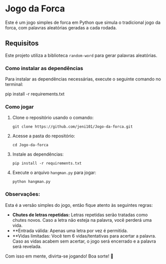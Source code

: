 # Jogo da Forca

Este é um jogo simples de forca em Python que simula o tradicional jogo da forca, com palavras aleatórias geradas a cada rodada.

## Requisitos

Este projeto utiliza a biblioteca `random-word` para gerar palavras aleatórias.

### Como instalar as dependências

Para instalar as dependências necessárias, execute o seguinte comando no terminal:

pip install -r requirements.txt

### Como jogar

1. Clone o repositório usando o comando:
    ```
    git clone https://github.com/jeni101/Jogo-da-forca.git
    ```
2. Acesse a pasta do repositório:
    ```
    cd Jogo-da-forca
    ```
3. Instale as dependências:
    ```
    pip install -r requirements.txt
    ```
4. Execute o arquivo `hangman.py` para jogar:
    ```
    python hangman.py
    ```

### Observações:
Esta é a versão simples do jogo, então fique atento às seguintes regras:

- **Chutes de letras repetidas:** Letras repetidas serão tratadas como chutes novos. Caso a letra não esteja na palavra, você perderá uma vida.
- **Entrada válida: Apenas uma letra por vez é permitida.
- **Vidas limitadas: Você tem 6 vidas/tentativas para acertar a palavra. Caso as vidas acabem sem acertar, o jogo será encerrado e a palavra será revelada.

Com isso em mente, divirta-se jogando! Boa sorte! 🎉
